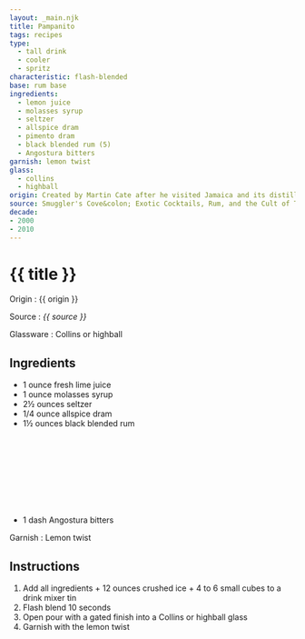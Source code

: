 ```yaml
---
layout: _main.njk
title: Pampanito
tags: recipes
type:
  - tall drink
  - cooler
  - spritz
characteristic: flash-blended
base: rum base
ingredients:
  - lemon juice
  - molasses syrup
  - seltzer
  - allspice dram
  - pimento dram
  - black blended rum (5)
  - Angostura bitters
garnish: lemon twist
glass:
  - collins
  - highball
origin: Created by Martin Cate after he visited Jamaica and its distilleries. The recipe was inspired by the practice of of combining wet sugar (molasses from which the sugar has not been extracted) with lemon juice and rum to make lemonade, as told to Cate by Appleton Rum master blender Joy Spence. The drink is named for the <a href="https://en.wikipedia.org/wiki/USS_Pampanito" target="_blank" rel="external noopener">U.S.S. Pampanito</a>.
source: Smuggler's Cove&colon; Exotic Cocktails, Rum, and the Cult of Tiki
decade:
- 2000
- 2010
---
```


<!-- markdownlint-disable MD025 -->
# {{ title }}
<!-- markdownlint-disable MD025 -->

Origin
  : {{ origin }}

Source
  : <cite>{{ source }}</cite>

Glassware
  : Collins or highball

## Ingredients

* 1 ounce fresh lime juice
* 1 ounce molasses syrup
* 2&frac12; ounces seltzer
* 1/4 ounce allspice dram
* 1&frac12; ounces black blended rum<icon-l space="1em" class="bigger" label="(5)"><span class="with-icon"><svg class="icon"><use href="/assets/images/icons/circle-5.svg#circle-5"></use></svg></span></icon-l>
* 1 dash Angostura bitters

Garnish
  : Lemon twist

## Instructions

1. Add all ingredients + 12 ounces crushed ice + 4 to 6 small cubes to a drink mixer tin
2. Flash blend 10 seconds
3. Open pour with a gated finish into a Collins or highball glass
4. Garnish with the lemon twist
